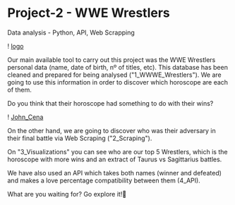 # Project-2 - WWE Wrestlers
Data analysis - Python, API, Web Scrapping

! [logo](http://localhost:8891/files/projects/Project-2/images/logo-WWE.png)


Our main available tool to carry out this project was the WWE Wrestlers personal data (name, date of birth, nº of titles, etc).
This database has been cleaned and prepared for being analysed ("1_WWWE_Wrestlers"). 
We are going to use this information in order to discover which horoscope are each of them.

Do you think that their horoscope had something to do with their wins?

! [John_Cena](http://localhost:8891/files/projects/Project-2/images/png-transparent-john-cena-wwe-raw-poemas-de-amor-professional-wrestler-the-nexus-john-cena-tshirt-logo-jersey-thumbnail.png)

On the other hand, we are going to discover who was their adversary in their final battle via Web Scraping ("2_Scraping").

On "3_Visualizations" you can see who are our top 5 Wrestlers, which is the horoscope with more wins and an extract of Taurus vs Sagittarius battles.

We have also used an API which takes both names (winner and defeated) and makes a love percentage compatibility between them (4_API).

What are you waiting for? Go explore it!🧐





